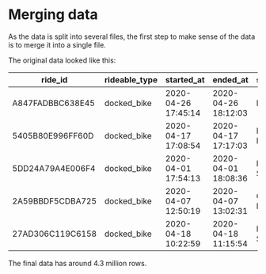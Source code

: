 # Merging data

As the data is split into several files, the first step to make sense of the
data is to merge it into a single file.

The original data looked like this:

| ride_id          | rideable_type | started_at          | ended_at            | start_station_name           | start_station_id | end_station_name            | end_station_id | start_lat | start_lng | end_lat | end_lng  | member_casual |
|------------------|---------------|---------------------|---------------------|------------------------------|------------------|-----------------------------|----------------|-----------|-----------|---------|----------|---------------|
| A847FADBBC638E45 | docked_bike   | 2020-04-26 17:45:14 | 2020-04-26 18:12:03 | Eckhart Park                 | 86               | Lincoln Ave & Diversey Pkwy | 152            | 41.8964   | -87.661   | 41.9322 | -87.6586 | member        |
| 5405B80E996FF60D | docked_bike   | 2020-04-17 17:08:54 | 2020-04-17 17:17:03 | Drake Ave & Fullerton Ave    | 503              | Kosciuszko Park             | 499            | 41.9244   | -87.7154  | 41.9306 | -87.7238 | member        |
| 5DD24A79A4E006F4 | docked_bike   | 2020-04-01 17:54:13 | 2020-04-01 18:08:36 | McClurg Ct & Erie St         | 142              | Indiana Ave & Roosevelt Rd  | 255            | 41.8945   | -87.6179  | 41.8679 | -87.623  | member        |
| 2A59BBDF5CDBA725 | docked_bike   | 2020-04-07 12:50:19 | 2020-04-07 13:02:31 | California Ave & Division St | 216              | Wood St & Augusta Blvd      | 657            | 41.903    | -87.6975  | 41.8992 | -87.6722 | member        |
| 27AD306C119C6158 | docked_bike   | 2020-04-18 10:22:59 | 2020-04-18 11:15:54 | Rush St & Hubbard St         | 125              | Sheridan Rd & Lawrence Ave  | 323            | 41.8902   | -87.6262  | 41.9695 | -87.6547 | casual        |

The final data has around 4.3 million rows.

